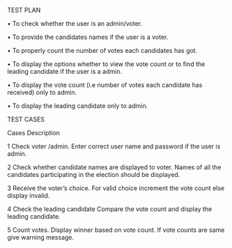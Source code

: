 TEST PLAN

•	To check whether the user is an admin/voter.

•	To provide the candidates names if the user is a voter.

•	To properly count the number of votes each candidates has got.

•	To display the options whether to view the vote count or to find the leading candidate if the user is a admin.

•	To display the vote count (i.e number of votes each candidate has received) only to admin.

•	To display the leading candidate only to admin.



TEST CASES

Cases	Description

1	                 Check voter /admin.	Enter correct user name and password if the user is admin.

2	Check whether candidate names are displayed to voter.	Names of all the candidates participating in the election should be displayed.

3	Receive the voter’s choice.	For valid choice increment the vote count else display invalid.

4	Check the leading candidate	Compare the vote count and display the leading candidate.

5	Count votes.	Display winner based on vote count. If vote counts are same give warning message.


